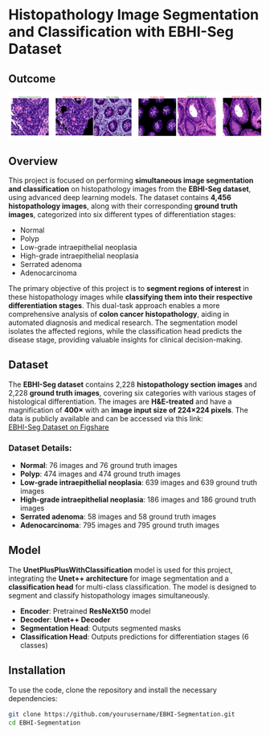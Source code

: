# Histopathology Image Segmentation and Classification with EBHI-Seg Dataset

## Outcome
![Outcome](ebhi_visualization.png)

## Overview

This project is focused on performing **simultaneous image segmentation and classification** on histopathology images from the **EBHI-Seg dataset**, using advanced deep learning models. The dataset contains **4,456 histopathology images**, along with their corresponding **ground truth images**, categorized into six different types of differentiation stages:  

- Normal  
- Polyp  
- Low-grade intraepithelial neoplasia  
- High-grade intraepithelial neoplasia  
- Serrated adenoma  
- Adenocarcinoma  

The primary objective of this project is to **segment regions of interest** in these histopathology images while **classifying them into their respective differentiation stages**. This dual-task approach enables a more comprehensive analysis of **colon cancer histopathology**, aiding in automated diagnosis and medical research. The segmentation model isolates the affected regions, while the classification head predicts the disease stage, providing valuable insights for clinical decision-making.

## Dataset

The **EBHI-Seg dataset** contains 2,228 **histopathology section images** and 2,228 **ground truth images**, covering six categories with various stages of histological differentiation. The images are **H&E-treated** and have a magnification of **400×** with an **image input size of 224×224 pixels**. The data is publicly available and can be accessed via this link:  
[EBHI-Seg Dataset on Figshare](https://figshare.com/articles/dataset/EBHI-SEG/21540159/1)

### Dataset Details:
- **Normal**: 76 images and 76 ground truth images
- **Polyp**: 474 images and 474 ground truth images
- **Low-grade intraepithelial neoplasia**: 639 images and 639 ground truth images
- **High-grade intraepithelial neoplasia**: 186 images and 186 ground truth images
- **Serrated adenoma**: 58 images and 58 ground truth images
- **Adenocarcinoma**: 795 images and 795 ground truth images

## Model

The **UnetPlusPlusWithClassification** model is used for this project, integrating the **Unet++ architecture** for image segmentation and a **classification head** for multi-class classification. The model is designed to segment and classify histopathology images simultaneously. 

- **Encoder**: Pretrained **ResNeXt50** model  
- **Decoder**: **Unet++ Decoder**  
- **Segmentation Head**: Outputs segmented masks  
- **Classification Head**: Outputs predictions for differentiation stages (6 classes)  

## Installation

To use the code, clone the repository and install the necessary dependencies:

```bash
git clone https://github.com/yourusername/EBHI-Segmentation.git
cd EBHI-Segmentation
